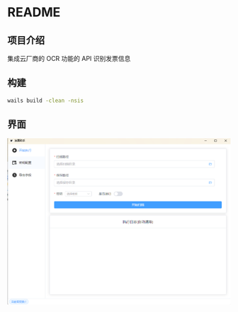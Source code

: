 # README

## 项目介绍

集成云厂商的 OCR 功能的 API 识别发票信息

## 构建

```sh
wails build -clean -nsis
```

## 界面

![alt text](image.png)
